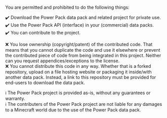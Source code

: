 You are permitted and prohibited to do the following things:

✔️ Download the Power Pack data pack and related project for private use.  
✔️ Use the Power Pack API (interface) in your (commercial) data packs.  
✔️ You can contribute to the project.

❌ You lose ownership (copyright/patent) of the contributed code. That means that you cannot duplicate the code and use it elsewhere or prevent the contributed piece of code from being integrated in this project. Neither can you request appendices/exceptions to the license.  
❌ You cannot distribute this code in any way. Whether that is a forked repository, upload on a file hosting website or packaging it inside/with another data pack. Instead, a link to this repository must be provided for end-users to download the data pack.

ℹ The Power Pack project is provided as-is, without any guarantees or warranty.  
ℹ The contributers of the Power Pack project are not liable for any damages to a Minecraft world due to the use of the Power Pack data pack.
